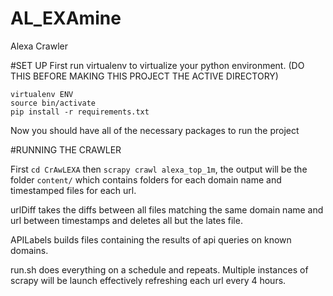 # AL_EXAmine
Alexa Crawler

#SET UP
First run virtualenv to virtualize your python environment. (DO THIS BEFORE MAKING THIS PROJECT THE ACTIVE DIRECTORY)

	virtualenv ENV
	source bin/activate
	pip install -r requirements.txt

Now you should have all of the necessary packages to run the project

#RUNNING THE CRAWLER

First `cd CrAwLEXA` then `scrapy crawl alexa_top_1m`, the output will be the folder `content/` which contains folders for each domain name and timestamped files for each url.

urlDiff takes the diffs between all files matching the same domain name and url between timestamps and deletes all but the lates file.

APILabels builds files containing the results of api queries on known domains.

run.sh does everything on a schedule and repeats. Multiple instances of scrapy will be launch effectively refreshing each url every 4 hours.



